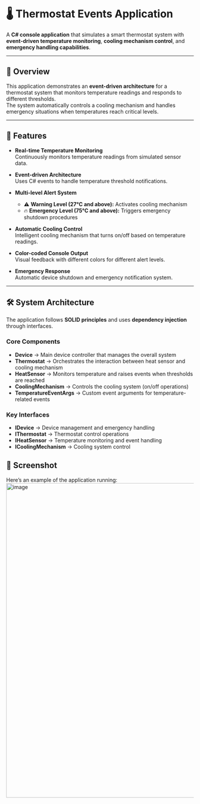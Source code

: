 # 🌡️ Thermostat Events Application

A **C# console application** that simulates a smart thermostat system with **event-driven temperature monitoring**, **cooling mechanism control**, and **emergency handling capabilities**.

---

## 📖 Overview

This application demonstrates an **event-driven architecture** for a thermostat system that monitors temperature readings and responds to different thresholds.  
The system automatically controls a cooling mechanism and handles emergency situations when temperatures reach critical levels.

---

## 🚀 Features

- **Real-time Temperature Monitoring**  
  Continuously monitors temperature readings from simulated sensor data.

- **Event-driven Architecture**  
  Uses C# events to handle temperature threshold notifications.

- **Multi-level Alert System**  
  - ⚠️ **Warning Level (27°C and above):** Activates cooling mechanism  
  - 🔥 **Emergency Level (75°C and above):** Triggers emergency shutdown procedures  

- **Automatic Cooling Control**  
  Intelligent cooling mechanism that turns on/off based on temperature readings.

- **Color-coded Console Output**  
  Visual feedback with different colors for different alert levels.

- **Emergency Response**  
  Automatic device shutdown and emergency notification system.

---

## 🛠️ System Architecture

The application follows **SOLID principles** and uses **dependency injection** through interfaces.

### Core Components
- **Device** → Main device controller that manages the overall system  
- **Thermostat** → Orchestrates the interaction between heat sensor and cooling mechanism  
- **HeatSensor** → Monitors temperature and raises events when thresholds are reached  
- **CoolingMechanism** → Controls the cooling system (on/off operations)  
- **TemperatureEventArgs** → Custom event arguments for temperature-related events  

### Key Interfaces
- **IDevice** → Device management and emergency handling  
- **IThermostat** → Thermostat control operations  
- **IHeatSensor** → Temperature monitoring and event handling  
- **ICoolingMechanism** → Cooling system control  

## 📸 Screenshot

Here’s an example of the application running:
<img width="771" height="842" alt="image" src="https://github.com/user-attachments/assets/0d3d0200-5276-4493-8624-c952606eec31" />


